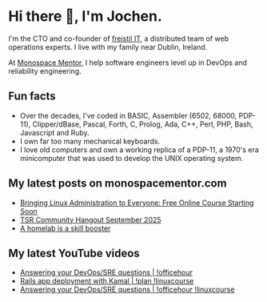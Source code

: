 # Hi there 👋, I'm Jochen.

I'm the CTO and co-founder of [freistil IT](https://www.freistil.it), a distributed team of web operations experts. I live with my family near Dublin, Ireland.

At [Monospace Mentor](https://monospacementor.com), I help software engineers level up in DevOps and reliability engineering.

## Fun facts

- Over the decades, I've coded in BASIC, Assembler (6502, 68000, PDP-11), Clipper/dBase, Pascal, Forth, C, Prolog, Ada, C++, Perl, PHP, Bash, Javascript and Ruby.
- I own far too many mechanical keyboards.
- I love old computers and own a working replica of a PDP-11, a 1970's era minicomputer that was used to develop the UNIX operating system.

## My latest posts on monospacementor.com

<!-- MONOSPACE:START -->
- [Bringing Linux Administration to Everyone: Free Online Course Starting Soon](https://monospacementor.com/2025/09/free-linux-sysadmin-course/)
- [TSR Community Hangout September 2025](https://monospacementor.com/2025/09/tsr-community-hangout-september-2025/)
- [A homelab is a skill booster](https://monospacementor.com/2025/08/a-homelab-is-a-skill-booster/)
<!-- MONOSPACE:END -->

## My latest YouTube videos

<!-- YOUTUBE:START -->
- [Answering your DevOps/SRE questions | !officehour](https://www.youtube.com/watch?v=v0uH5LLvaoY)
- [Rails app deployment with Kamal | !plan !linuxcourse](https://www.youtube.com/watch?v=oz6WtKwoipM)
- [Answering your DevOps/SRE questions | !officehour !linuxcourse](https://www.youtube.com/watch?v=NdPd1cD17fg)
<!-- YOUTUBE:END -->
